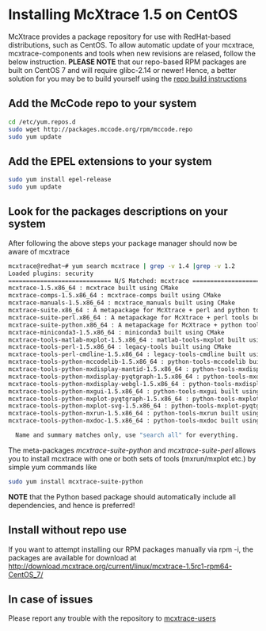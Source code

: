 # Installing McXtrace 1.5 on CentOS

McXtrace provides a package repository for use with RedHat-based distributions, such as CentOS. To allow automatic update of your mcxtrace, mcxtrace-components and tools when new revisions are relased, follow the below instruction. **PLEASE NOTE** that our repo-based RPM packages are built on CentOS 7 and will require glibc-2.14 or newer! Hence, a better solution for you may be to build yourself using the [repo build instructions](https://github.com/McXtraceMcXtrace/McCode/wiki/Building-McStas-McXtrace)


## Add the McCode repo to your system
```bash
cd /etc/yum.repos.d
sudo wget http://packages.mccode.org/rpm/mccode.repo
sudo yum update
```


## Add the EPEL extensions to your system
```bash
sudo yum install epel-release
sudo yum update
```

## Look for the packages descriptions on your system
After following the above steps your package manager should now be aware of mcxtrace

```bash
mcxtrace@redhat~# yum search mcxtrace | grep -v 1.4 |grep -v 1.2
Loaded plugins: security
============================= N/S Matched: mcxtrace ==============================
mcxtrace-1.5.x86_64 : mcxtrace built using CMake
mcxtrace-comps-1.5.x86_64 : mcxtrace-comps built using CMake
mcxtrace-manuals-1.5.x86_64 : mcxtrace_manuals built using CMake
mcxtrace-suite.x86_64 : A metapackage for McXtrace + perl and python tools built using CMake
mcxtrace-suite-perl.x86_64 : A metapackage for McXtrace + perl tools built using CMake
mcxtrace-suite-python.x86_64 : A metapackage for McXtrace + python tools built using CMake
mcxtrace-miniconda3-1.5.x86_64 : miniconda3 built using CMake
mcxtrace-tools-matlab-mxplot-1.5.x86_64 : matlab-tools-mxplot built using CMake
mcxtrace-tools-perl-1.5.x86_64 : legacy-tools built using CMake
mcxtrace-tools-perl-cmdline-1.5.x86_64 : legacy-tools-cmdline built using CMake
mcxtrace-tools-python-mccodelib-1.5.x86_64 : python-tools-mccodelib built using CMake
mcxtrace-tools-python-mxdisplay-mantid-1.5.x86_64 : python-tools-mxdisplay-mantid built using CMake
mcxtrace-tools-python-mxdisplay-pyqtgraph-1.5.x86_64 : python-tools-mxdisplay-pyqtgraph built using CMake
mcxtrace-tools-python-mxdisplay-webgl-1.5.x86_64 : python-tools-mxdisplay-webgl
mcxtrace-tools-python-mxgui-1.5.x86_64 : python-tools-mxgui built using CMake
mcxtrace-tools-python-mxplot-pyqtgraph-1.5.x86_64 : python-tools-mxplot-pyqtgraph built using CMake
mcxtrace-tools-python-mxplot-svg-1.5.x86_64 : python-tools-mxplot-pyqtgraph built using CMake
mcxtrace-tools-python-mxrun-1.5.x86_64 : python-tools-mxrun built using CMake
mcxtrace-tools-python-mxdoc-1.5.x86_64 : python-tools-mxdoc built using CMake

  Name and summary matches only, use "search all" for everything.
```
The meta-packages *mcxtrace-suite-python* and *mcxtrace-suite-perl* allows you to install mcxtrace with one or both sets of tools (mxrun/mxplot etc.) by simple yum commands like

```bash
sudo yum install mcxtrace-suite-python
```

**NOTE** that the Python based package should automatically include
all dependencies, and hence is preferred!

## Install without repo use
If you want to attempt installing our RPM packages manually via rpm -i, the packages are available for download at http://download.mcxtrace.org/current/linux/mcxtrace-1.5rc1-rpm64-CentOS_7/

## In case of issues
Please report any trouble with the repository to [mcxtrace-users](mailto:mcstas-users@mcxtrace.org)

